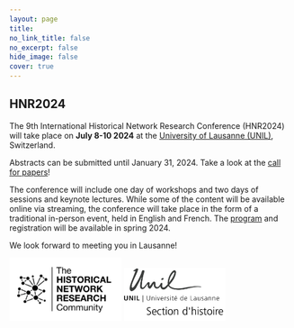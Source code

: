 ```yaml
---
layout: page
title: 
no_link_title: false 
no_excerpt: false 
hide_image: false
cover: true
---
```


## HNR2024

The 9th International Historical Network Research Conference (HNR2024) will take place on **July 8-10 2024** at the [University of Lausanne (UNIL)](https://www.unil.ch/central/en/home.html), Switzerland.

Abstracts can be submitted until January 31, 2024. Take a look at the [call for papers](/lausanne/cfp)! 

The conference will include one day of workshops and two days of sessions and keynote lectures. While some of the content will be available online via streaming, the conference will take place in the form of a traditional in-person event, held in English and French. The [program](/lausanne/program) and registration will be available in spring 2024.

We look forward to meeting you in Lausanne!

<img src="img/hnr_logo_vector.png" width="200">   <img src="img/unil_hist.png" width="180">
